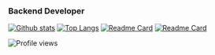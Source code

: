 ### Backend Developer

[![Github stats](https://github-readme-stats.vercel.app/api?username=dzendyn&show_icons=true&theme=vue)](https://github.com/dzendyn)
[![Top Langs](https://github-readme-stats.vercel.app/api/top-langs/?username=dzendyn&show_icons=true&theme=vue)](https://github.com/dzendyn)
[![Readme Card](https://github-readme-stats.vercel.app/api/pin/?username=dzendyn&repo=baseBackend)](https://github.com/dzendyn/baseBackend)
[![Readme Card](https://github-readme-stats.vercel.app/api/pin/?username=dzendyn&repo=zen-cf-ddns)](https://github.com/dzendyn/zen-cf-ddns)








![Profile views](https://gpvc.arturio.dev/dzendyn)

<!--
**DzenDyn/DzenDyn** is a ✨ _special_ ✨ repository because its `README.md` (this file) appears on your GitHub profile.

Here are some ideas to get you started:

- 🔭 I’m currently working on ...
- 🌱 I’m currently learning ...
- 👯 I’m looking to collaborate on ...
- 🤔 I’m looking for help with ...
- 💬 Ask me about ...
- 📫 How to reach me: ...
- 😄 Pronouns: ...
- ⚡ Fun fact: ...
-->
